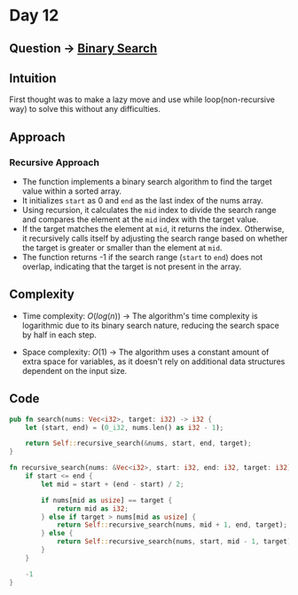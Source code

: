 # Day 12

## Question -> [Binary Search](https://leetcode.com/problems/binary-search/)

## Intuition

First thought was to make a lazy move and use while loop(non-recursive way) to solve this without any difficulties.

## Approach

### Recursive Approach

- The function implements a binary search algorithm to find the target value within a sorted array.
- It initializes `start` as 0 and `end` as the last index of the nums array.
- Using recursion, it calculates the `mid` index to divide the search range and compares the element at the `mid` index with the target value.
- If the target matches the element at `mid`, it returns the index. Otherwise, it recursively calls itself by adjusting the search range based on whether the target is greater or smaller than the element at `mid`.
- The function returns -1 if the search range (`start` to `end`) does not overlap, indicating that the target is not present in the array.

## Complexity

- Time complexity: $O(log(n))$
  -> The algorithm's time complexity is logarithmic due to its binary search nature, reducing the search space by half in each step.

- Space complexity: $O(1)$
  -> The algorithm uses a constant amount of extra space for variables, as it doesn't rely on additional data structures dependent on the input size.

## Code

```rust
pub fn search(nums: Vec<i32>, target: i32) -> i32 {
    let (start, end) = (0_i32, nums.len() as i32 - 1);

    return Self::recursive_search(&nums, start, end, target);
}

fn recursive_search(nums: &Vec<i32>, start: i32, end: i32, target: i32) -> i32 {
    if start <= end {
        let mid = start + (end - start) / 2;

        if nums[mid as usize] == target {
            return mid as i32;
        } else if target > nums[mid as usize] {
            return Self::recursive_search(nums, mid + 1, end, target);
        } else {
            return Self::recursive_search(nums, start, mid - 1, target);
        }
    }

    -1
}
```

